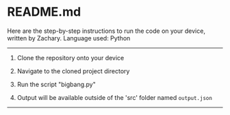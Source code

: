 # README.md
Here are the step-by-step instructions to run the code on your device, written by Zachary.
Language used: Python

---
1. Clone the repository onto your device

2. Navigate to the cloned project directory

3. Run the script "bigbang.py"

4. Output will be available outside of the 'src' folder named `output.json`

---
